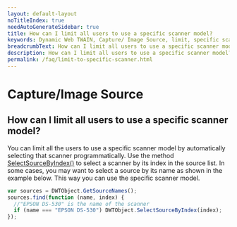 ```yaml
---
layout: default-layout
noTitleIndex: true
needAutoGenerateSidebar: true
title: How can I limit all users to use a specific scanner model?
keywords: Dynamic Web TWAIN, Capture/ Image Source, limit, specific scanner
breadcrumbText: How can I limit all users to use a specific scanner model?
description: How can I limit all users to use a specific scanner model?
permalink: /faq/limit-to-specific-scanner.html
---
```


# Capture/Image Source

## How can I limit all users to use a specific scanner model?

You can limit all the users to use a specific scanner model by automatically selecting that scanner programmatically. Use the method <a href="{{site.info}}api/WebTwain_Acquire.html#selectsourcebyindex" target="_blank">SelectSourceByIndex()</a> to select a scanner by its index in the source list. In some cases, you may want to select a source by its name as shown in the example below. This way you can use the specific scanner model.

```javascript
var sources = DWTObject.GetSourceNames();
sources.find(function (name, index) {
  //"EPSON DS-530" is the name of the scanner
  if (name === "EPSON DS-530") DWTObject.SelectSourceByIndex(index);
});
```
